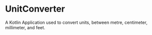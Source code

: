 # UnitConverter
 A Kotlin Application used to convert units, between metre, centimeter, millimeter, and feet.
